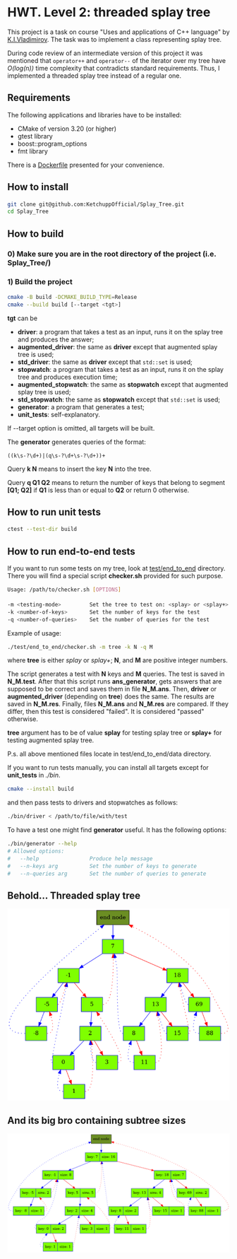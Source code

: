 # HWT. Level 2: threaded splay tree

This project is a task on course "Uses and applications of C++ language" by
[K.I.Vladimirov](https://github.com/tilir). The task was to implement a class representing splay
tree.

During code review of an intermediate version of this project it was mentioned that `operator++`
and `operator--` of the iterator over my tree have *O(log(n))* time complexity that contradicts
standard requirements. Thus, I implemented a threaded splay tree instead of a regular one.

## Requirements

The following applications and libraries have to be installed:

- CMake of version 3.20 (or higher)
- gtest library
- boost::program_options
- fmt library

There is a [Dockerfile](/Dockerfile) presented for your convenience.

## How to install

```bash
git clone git@github.com:KetchuppOfficial/Splay_Tree.git
cd Splay_Tree
```

## How to build

### 0) Make sure you are in the root directory of the project (i.e. Splay_Tree/)

### 1) Build the project

```bash
cmake -B build -DCMAKE_BUILD_TYPE=Release
cmake --build build [--target <tgt>]
```

**tgt** can be

- **driver**: a program that takes a test as an input, runs it on the splay tree and produces the
              answer;
- **augmented_driver**: the same as **driver** except that augmented splay tree is used;
- **std_driver**: the same as **driver** except that `std::set` is used;
- **stopwatch**: a program that takes a test as an input, runs it on the splay tree and produces
                 execution time;
- **augmented_stopwatch**: the same as **stopwatch** except that augmented splay tree is used;
- **std_stopwatch**: the same as **stopwatch** except that `std::set` is used;
- **generator**: a program that generates a test;
- **unit_tests**: self-explanatory.

If --target option is omitted, all targets will be built.

The **generator** generates queries of the format:

```
((k\s-?\d+)|(q\s-?\d+\s-?\d+))+
```

Query **k N** means to insert the key **N** into the tree.

Query **q Q1 Q2** means to return the number of keys that belong to segment **[Q1; Q2]** if
**Q1** is less than or equal to **Q2** or return 0 otherwise.

## How to run unit tests

```bash
ctest --test-dir build
```

## How to run end-to-end tests

If you want to run some tests on my tree, look at [test/end_to_end](/test/end_to_end/) directory.
There you will find a special script **checker.sh** provided for such purpose.

```bash
Usage: /path/to/checker.sh [OPTIONS]

-m <testing-mode>         Set the tree to test on: <splay> or <splay+>
-k <number-of-keys>       Set the number of keys for the test
-q <number-of-queries>    Set the number of queries for the test
```

Example of usage:

```bash
./test/end_to_end/checker.sh -m tree -k N -q M
```

where **tree** is either *splay* or *splay+*; **N**, and **M** are positive integer numbers.

The script generates a test with **N** keys and **M** queries. The test is saved in **N_M.test**.
After that this script runs **ans_generator**, gets answers that are supposed to be correct and saves
them in file **N_M.ans**. Then, **driver** or **augmented_driver** (depending on **tree**) does the same.
The results are saved in **N_M.res**. Finally, files **N_M.ans** and **N_M.res** are compared. If
they differ, then this test is considered "failed". It is considered "passed" otherwise.

**tree** argument has to be of value **splay** for testing splay tree or **splay+** for testing
augmented splay tree.

P.s. all above mentioned files locate in test/end_to_end/data directory.

If you want to run tests manually, you can install all targets except for **unit_tests** in *./bin*.

```bash
cmake --install build
```

and then pass tests to drivers and stopwatches as follows:

```bash
./bin/driver < /path/to/file/with/test
```

To have a test one might find **generator** useful. It has the following options:

```bash
./bin/generator --help
# Allowed options:
#   --help                Produce help message
#   --n-keys arg          Set the number of keys to generate
#   --n-queries arg       Set the number of queries to generate
```

## Behold... Threaded splay tree

![dump](/images/splay_tree.png)

## And its big bro containing subtree sizes

![dump](/images/augmented_splay_tree.png)
